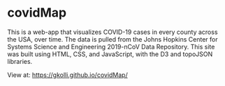 # covidMap

This is a web-app that visualizes COVID-19 cases in every county across the USA, over time. The data is pulled from the Johns Hopkins Center for Systems Science and Engineering 2019-nCoV Data Repository. This site was built using HTML, CSS, and JavaScript, with the D3 and topoJSON libraries.

View at: https://gkolli.github.io/covidMap/


 
